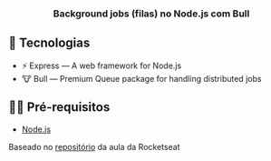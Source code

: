 <h3 align="center">
  Background jobs (filas) no Node.js com Bull
</h3>

## 🚀 Tecnologias

- ⚡ Express — A web framework for Node.js
- 🐮 Bull — Premium Queue package for handling distributed jobs

## ✋🏻 Pré-requisitos

- [Node.js](https://nodejs.org/en/)

Baseado no [repositório](https://github.com/Rocketseat/masterclass-nodejs-background-jobs) da aula da Rocketseat
